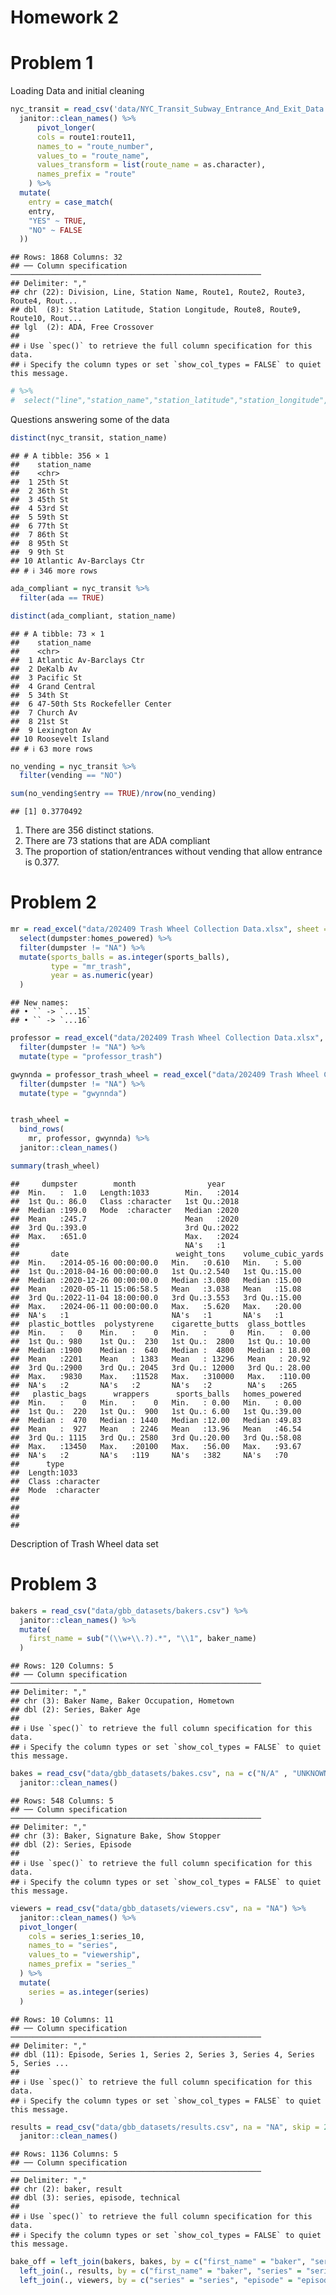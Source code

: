 Homework 2
================

# Problem 1

Loading Data and initial cleaning

``` r
nyc_transit = read_csv('data/NYC_Transit_Subway_Entrance_And_Exit_Data.csv', na = "") %>% 
  janitor::clean_names() %>% 
      pivot_longer(
      cols = route1:route11,
      names_to = "route_number",
      values_to = "route_name",
      values_transform = list(route_name = as.character),
      names_prefix = "route"
    ) %>% 
  mutate(
    entry = case_match(
    entry,
    "YES" ~ TRUE,
    "NO" ~ FALSE
  )) 
```

    ## Rows: 1868 Columns: 32
    ## ── Column specification ────────────────────────────────────────────────────────
    ## Delimiter: ","
    ## chr (22): Division, Line, Station Name, Route1, Route2, Route3, Route4, Rout...
    ## dbl  (8): Station Latitude, Station Longitude, Route8, Route9, Route10, Rout...
    ## lgl  (2): ADA, Free Crossover
    ## 
    ## ℹ Use `spec()` to retrieve the full column specification for this data.
    ## ℹ Specify the column types or set `show_col_types = FALSE` to quiet this message.

``` r
# %>% 
#  select("line","station_name","station_latitude","station_longitude","route_number",#"route_name", "entry", "vending", "entrance_type", "ada") 
```

Questions answering some of the data

``` r
distinct(nyc_transit, station_name)
```

    ## # A tibble: 356 × 1
    ##    station_name            
    ##    <chr>                   
    ##  1 25th St                 
    ##  2 36th St                 
    ##  3 45th St                 
    ##  4 53rd St                 
    ##  5 59th St                 
    ##  6 77th St                 
    ##  7 86th St                 
    ##  8 95th St                 
    ##  9 9th St                  
    ## 10 Atlantic Av-Barclays Ctr
    ## # ℹ 346 more rows

``` r
ada_compliant = nyc_transit %>% 
  filter(ada == TRUE)

distinct(ada_compliant, station_name)
```

    ## # A tibble: 73 × 1
    ##    station_name                  
    ##    <chr>                         
    ##  1 Atlantic Av-Barclays Ctr      
    ##  2 DeKalb Av                     
    ##  3 Pacific St                    
    ##  4 Grand Central                 
    ##  5 34th St                       
    ##  6 47-50th Sts Rockefeller Center
    ##  7 Church Av                     
    ##  8 21st St                       
    ##  9 Lexington Av                  
    ## 10 Roosevelt Island              
    ## # ℹ 63 more rows

``` r
no_vending = nyc_transit %>% 
  filter(vending == "NO")

sum(no_vending$entry == TRUE)/nrow(no_vending)
```

    ## [1] 0.3770492

1.  There are 356 distinct stations.
2.  There are 73 stations that are ADA compliant
3.  The proportion of station/entrances without vending that allow
    entrance is 0.377.

# Problem 2

``` r
mr = read_excel("data/202409 Trash Wheel Collection Data.xlsx", sheet = "Mr. Trash Wheel", skip = 1) %>% janitor::clean_names() %>% 
  select(dumpster:homes_powered) %>% 
  filter(dumpster != "NA") %>% 
  mutate(sports_balls = as.integer(sports_balls),
         type = "mr_trash",
         year = as.numeric(year)
  )
```

    ## New names:
    ## • `` -> `...15`
    ## • `` -> `...16`

``` r
professor = read_excel("data/202409 Trash Wheel Collection Data.xlsx", sheet = "Professor Trash Wheel", skip = 1) %>% janitor::clean_names() %>%
  filter(dumpster != "NA") %>% 
  mutate(type = "professor_trash")

gwynnda = professor_trash_wheel = read_excel("data/202409 Trash Wheel Collection Data.xlsx", sheet = "Gwynnda Trash Wheel", skip = 1) %>% janitor::clean_names() %>%
  filter(dumpster != "NA") %>% 
  mutate(type = "gwynnda")


trash_wheel =
  bind_rows(
    mr, professor, gwynnda) %>% 
  janitor::clean_names()

summary(trash_wheel)
```

    ##     dumpster        month                year     
    ##  Min.   :  1.0   Length:1033        Min.   :2014  
    ##  1st Qu.: 86.0   Class :character   1st Qu.:2018  
    ##  Median :199.0   Mode  :character   Median :2020  
    ##  Mean   :245.7                      Mean   :2020  
    ##  3rd Qu.:393.0                      3rd Qu.:2022  
    ##  Max.   :651.0                      Max.   :2024  
    ##                                     NA's   :1     
    ##       date                        weight_tons    volume_cubic_yards
    ##  Min.   :2014-05-16 00:00:00.0   Min.   :0.610   Min.   : 5.00     
    ##  1st Qu.:2018-04-16 00:00:00.0   1st Qu.:2.540   1st Qu.:15.00     
    ##  Median :2020-12-26 00:00:00.0   Median :3.080   Median :15.00     
    ##  Mean   :2020-05-11 15:06:58.5   Mean   :3.038   Mean   :15.08     
    ##  3rd Qu.:2022-11-04 18:00:00.0   3rd Qu.:3.553   3rd Qu.:15.00     
    ##  Max.   :2024-06-11 00:00:00.0   Max.   :5.620   Max.   :20.00     
    ##  NA's   :1                       NA's   :1       NA's   :1         
    ##  plastic_bottles  polystyrene    cigarette_butts  glass_bottles   
    ##  Min.   :   0    Min.   :    0   Min.   :     0   Min.   :  0.00  
    ##  1st Qu.: 980    1st Qu.:  230   1st Qu.:  2800   1st Qu.: 10.00  
    ##  Median :1900    Median :  640   Median :  4800   Median : 18.00  
    ##  Mean   :2201    Mean   : 1383   Mean   : 13296   Mean   : 20.92  
    ##  3rd Qu.:2900    3rd Qu.: 2045   3rd Qu.: 12000   3rd Qu.: 28.00  
    ##  Max.   :9830    Max.   :11528   Max.   :310000   Max.   :110.00  
    ##  NA's   :2       NA's   :2       NA's   :2        NA's   :265     
    ##   plastic_bags      wrappers      sports_balls   homes_powered  
    ##  Min.   :    0   Min.   :    0   Min.   : 0.00   Min.   : 0.00  
    ##  1st Qu.:  220   1st Qu.:  900   1st Qu.: 6.00   1st Qu.:39.00  
    ##  Median :  470   Median : 1440   Median :12.00   Median :49.83  
    ##  Mean   :  927   Mean   : 2246   Mean   :13.96   Mean   :46.54  
    ##  3rd Qu.: 1115   3rd Qu.: 2580   3rd Qu.:20.00   3rd Qu.:58.08  
    ##  Max.   :13450   Max.   :20100   Max.   :56.00   Max.   :93.67  
    ##  NA's   :2       NA's   :119     NA's   :382     NA's   :70     
    ##      type          
    ##  Length:1033       
    ##  Class :character  
    ##  Mode  :character  
    ##                    
    ##                    
    ##                    
    ## 

Description of Trash Wheel data set

# Problem 3

``` r
bakers = read_csv("data/gbb_datasets/bakers.csv") %>% 
  janitor::clean_names() %>% 
  mutate(
    first_name = sub("(\\w+\\.?).*", "\\1", baker_name)
  )
```

    ## Rows: 120 Columns: 5
    ## ── Column specification ────────────────────────────────────────────────────────
    ## Delimiter: ","
    ## chr (3): Baker Name, Baker Occupation, Hometown
    ## dbl (2): Series, Baker Age
    ## 
    ## ℹ Use `spec()` to retrieve the full column specification for this data.
    ## ℹ Specify the column types or set `show_col_types = FALSE` to quiet this message.

``` r
bakes = read_csv("data/gbb_datasets/bakes.csv", na = c("N/A" , "UNKNOWN", "", "Unknown")) %>%
  janitor::clean_names()
```

    ## Rows: 548 Columns: 5
    ## ── Column specification ────────────────────────────────────────────────────────
    ## Delimiter: ","
    ## chr (3): Baker, Signature Bake, Show Stopper
    ## dbl (2): Series, Episode
    ## 
    ## ℹ Use `spec()` to retrieve the full column specification for this data.
    ## ℹ Specify the column types or set `show_col_types = FALSE` to quiet this message.

``` r
viewers = read_csv("data/gbb_datasets/viewers.csv", na = "NA") %>% 
  janitor::clean_names() %>% 
  pivot_longer(
    cols = series_1:series_10,
    names_to = "series",
    values_to = "viewership",
    names_prefix = "series_"
  ) %>% 
  mutate(
    series = as.integer(series)
  )
```

    ## Rows: 10 Columns: 11
    ## ── Column specification ────────────────────────────────────────────────────────
    ## Delimiter: ","
    ## dbl (11): Episode, Series 1, Series 2, Series 3, Series 4, Series 5, Series ...
    ## 
    ## ℹ Use `spec()` to retrieve the full column specification for this data.
    ## ℹ Specify the column types or set `show_col_types = FALSE` to quiet this message.

``` r
results = read_csv("data/gbb_datasets/results.csv", na = "NA", skip = 2) %>% 
  janitor::clean_names()
```

    ## Rows: 1136 Columns: 5
    ## ── Column specification ────────────────────────────────────────────────────────
    ## Delimiter: ","
    ## chr (2): baker, result
    ## dbl (3): series, episode, technical
    ## 
    ## ℹ Use `spec()` to retrieve the full column specification for this data.
    ## ℹ Specify the column types or set `show_col_types = FALSE` to quiet this message.

``` r
bake_off = left_join(bakers, bakes, by = c("first_name" = "baker", "series" = "series"))%>% 
  left_join(., results, by = c("first_name" = "baker", "series" = "series", "episode" = "episode")) %>% 
  left_join(., viewers, by = c("series" = "series", "episode" = "episode"))  
```
